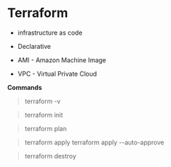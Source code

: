 # Terraform

- infrastructure as code
- Declarative 

- AMI - Amazon Machine Image
- VPC - Virtual Private Cloud

**Commands**

> terraform -v

> terraform init

> terraform plan

> terraform apply 
> terraform apply --auto-approve

> terraform destroy
